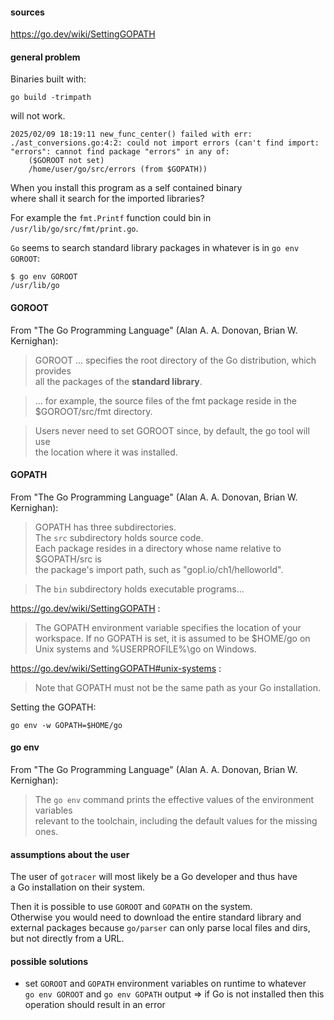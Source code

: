 #### sources

https://go.dev/wiki/SettingGOPATH

#### general problem

Binaries built with:
```
go build -trimpath
```
will not work.
```
2025/02/09 18:19:11 new_func_center() failed with err:
./ast_conversions.go:4:2: could not import errors (can't find import: "errors": cannot find package "errors" in any of:
	($GOROOT not set)
	/home/user/go/src/errors (from $GOPATH))
```


When you install this program as a self contained binary \
where shall it search for the imported libraries?

For example the `fmt.Printf` function could bin in \
`/usr/lib/go/src/fmt/print.go`.

`Go` seems to search standard library packages in whatever is in `go env GOROOT`:
```
$ go env GOROOT
/usr/lib/go
```

#### GOROOT

From "The Go Programming Language" (Alan A. A. Donovan, Brian W. Kernighan):
> GOROOT ... specifies the root directory of the Go distribution, which provides \
all the packages of the **standard library**.

> ... for example, the source files of the fmt package reside in the \
$GOROOT/src/fmt directory.

> Users never need to set GOROOT since, by default, the go tool will use \
the location where it was installed.

#### GOPATH

From "The Go Programming Language" (Alan A. A. Donovan, Brian W. Kernighan):
> GOPATH has three subdirectories.\
The `src` subdirectory holds source code.\
Each package resides in a directory whose name relative to $GOPATH/src is \
the package's import path, such as "gopl.io/ch1/helloworld".

> The `bin` subdirectory holds executable programs...

https://go.dev/wiki/SettingGOPATH :
> The GOPATH environment variable specifies the location of your workspace. If no GOPATH is set, it is assumed to be $HOME/go on Unix systems and %USERPROFILE%\go on Windows.

https://go.dev/wiki/SettingGOPATH#unix-systems :
> Note that GOPATH must not be the same path as your Go installation.

Setting the GOPATH:
```
go env -w GOPATH=$HOME/go
```

#### go env

From "The Go Programming Language" (Alan A. A. Donovan, Brian W. Kernighan):
> The `go env` command prints the effective values of the environment variables \
relevant to the toolchain, including the default values for the missing ones.

#### assumptions about the user

The user of `gotracer` will most likely be a Go developer and thus have \
a Go installation on their system.

Then it is possible to use `GOROOT` and `GOPATH` on the system.\
Otherwise you would need to download the entire standard library and \
external packages because `go/parser` can only parse local files and dirs, \
but not directly from a URL.

#### possible solutions

- set `GOROOT` and `GOPATH` environment variables on runtime to whatever \
`go env GOROOT` and `go env GOPATH` output
=> if Go is not installed then this operation should result in an error
